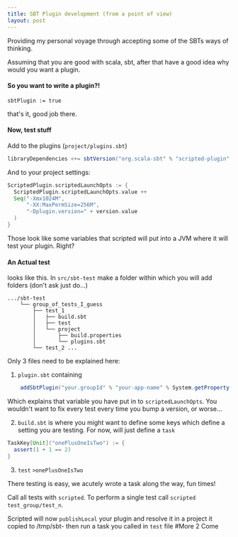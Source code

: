 ```yaml
---
title: SBT Plugin development (from a point of view)
layout: post
---
```


Providing my personal voyage through accepting some of the SBTs ways of thinking.

Assuming that you are good with scala, sbt, after that have a good idea why would you want a plugin.


#### So you want to write a plugin?!

    sbtPlugin := true

that's it, good job there.


#### Now, test stuff

Add to the plugins (`project/plugins.sbt`)

```sbt
libraryDependencies <+= sbtVersion("org.scala-sbt" % "scripted-plugin" % _)
```

And to your project settings:
```sbt
ScriptedPlugin.scriptedLaunchOpts := { 
  ScriptedPlugin.scriptedLaunchOpts.value ++
  Seq("-Xmx1024M", 
      "-XX:MaxPermSize=256M", 
      "-Dplugin.version=" + version.value
  )
}
```
Those look like some variables that scripted will put into a JVM where it will test your plugin. Right?

#### An Actual test
looks like this. In `src/sbt-test` make a folder within which you will add folders (don't ask just do...)

    .../sbt-test
        └── group_of_tests_I_guess
            ├── test_1
            │   ├── build.sbt
            │   ├── test
            │   └── project
            │       ├── build.properties
            │       └── plugins.sbt
            └── test_2 ...

Only 3 files need to be explained here:

1. `plugin.sbt` containing
```sbt
    addSbtPlugin("your.groupId" % "your-app-name" % System.getProperty("plugin.version"))
```
Which explains that variable you have put in to `scriptedLaunchOpts`. You wouldn't want to fix every test every time you bump a version, or worse...

2. `build.sbt` is where you might want to define some keys which define a setting you are testing. For now, will just define a `task`
```sbt
TaskKey[Unit]("onePlusOneIsTwo") := {
  assert(1 + 1 == 2)
}
```

3. `test` `>onePlusOneIsTwo`

There testing is easy, we acutely wrote a task along the way, fun times!

Call all tests with `scripted`.
To perform a single test call `scripted test_group/test_n`.

Scripted will now `publishLocal` your plugin and resolve it in a project it copied to /tmp/sbt-<some randoms> then run a task you called in `test` file 
#More 2 Come